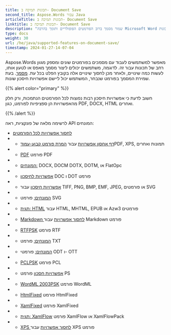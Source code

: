 ```yaml
---
title: תכונות תמיכה ב- Document Save
second_title: Aspose.Words עבור Java
articleTitle: תכונות תמיכה ב- Document Save
linktitle: תכונות תמיכה ב- Document Save
description: "שמור מסמך ברוב הפורמטים הפופולריים ותומך בהרבה Microsoft Word תכונות."
type: docs
weight: 30
url: /he/java/supported-features-on-document-save/
timestamp: 2024-01-27-14-07-04
---
```


Aspose.Words מאפשר למשתמשים לעבוד עם מסמכים בפורמטים שונים ומספק מגוון רחב של תכונות עבור זה. לדוגמה, משתמשים יכולים ליצור מסמך מאפס או לטעון אותו, לעשות כמה שינויים, ולאחר מכן לחסוך שינויים אלה בקובץ הפלט בכל עת. [מסמך](/words/he/java/supported-document-formats/). בעת שמירת המסמך בפורמט שנבחר, המשתמש יכול ליישם אפשרויות חיסכון שונות.

{{% alert color="primary" %}}

חשוב לדעת כי אפשרויות חיסכון רבות נפוצות לכל הפורמטים הנתמכות, ורק חלק מהאפשרויות הן ספציפיות לפורמט, כגון PDF, DOCX, HTML ואחרים.

{{% /alert %}}

לרשימה מלאה של פונקציות, ראה API המונחים:

- [לחסוך אפשרויות לכל הפורמטים](https://reference.aspose.com/words/java/com.aspose.words/saveoptions/)
- - [דף אחסון אפשרויות](https://reference.aspose.com/words/java/com.aspose.words/fixedpagesaveoptions/) עבור [המרת פורמט קבוע-עמוד](/words/he/java/converting-to-fixed-page-format/)PDF, XPS, תמונות ואחרים
- - [PDF](https://reference.aspose.com/words/java/com.aspose.words/pdfsaveoptions/) פורמט PDF
- - [המונחים:](https://reference.aspose.com/words/java/com.aspose.words/ooxmlsaveoptions/) DOCX, DOCM DOTX, DOTM, או FlatOpc
- - [אפשרויות לחיסכון](https://reference.aspose.com/words/java/com.aspose.words/docsaveoptions/) DOC ו DOT פורמט
- - [אפשרויות חיסכון](https://reference.aspose.com/words/java/com.aspose.words/imagesaveoptions/) עבור TIFF, PNG, BMP, EMF, JPEG, או פורמטים SVG
- - [המונחים:](https://reference.aspose.com/words/java/com.aspose.words/svgsaveoptions/) פורמט SVG
- - [תגית: HTML](https://reference.aspose.com/words/java/com.aspose.words/htmlsaveoptions/) עבור HTML, MHTML, EPUB או Azw3 פורמטים
- - [Markdown לחסוך אפשרויות](https://reference.aspose.com/words/java/com.aspose.words/markdownsaveoptions/) עבור Markdown פורמט
- - [RTFPSK](https://reference.aspose.com/words/java/com.aspose.words/rtfsaveoptions/) פורמט RTF
- - [המונחים:](https://reference.aspose.com/words/java/com.aspose.words/txtsaveoptions/) פורמט TXT
- - [המונחים:](https://reference.aspose.com/words/java/com.aspose.words/odtsaveoptions/) פורמטי ODT ו- OTT
- - [PCLPSK](https://reference.aspose.com/words/java/com.aspose.words/pclsaveoptions/) פורמט PCL
- - [אפשרויות חסכון](https://reference.aspose.com/words/java/com.aspose.words/pssaveoptions/) פורמט PS
- - [WordML 2003PSK](https://reference.aspose.com/words/java/com.aspose.words/wordml2003saveoptions/) פורמט WordML
- - [HtmlFixed](https://reference.aspose.com/words/java/com.aspose.words/htmlfixedsaveoptions/) פורמט HtmlFixed
- - [XamlFixed](https://reference.aspose.com/words/java/com.aspose.words/xamlfixedsaveoptions/) פורמט XamlFixed
- - [תגית: XamlFlow](https://reference.aspose.com/words/java/com.aspose.words/xamlflowsaveoptions/) פורמט XamlFlow או XamlFlowPack
- - [XPS לחסוך אפשרויות](https://reference.aspose.com/words/java/com.aspose.words/xpssaveoptions/) עבור XPS פורמט
